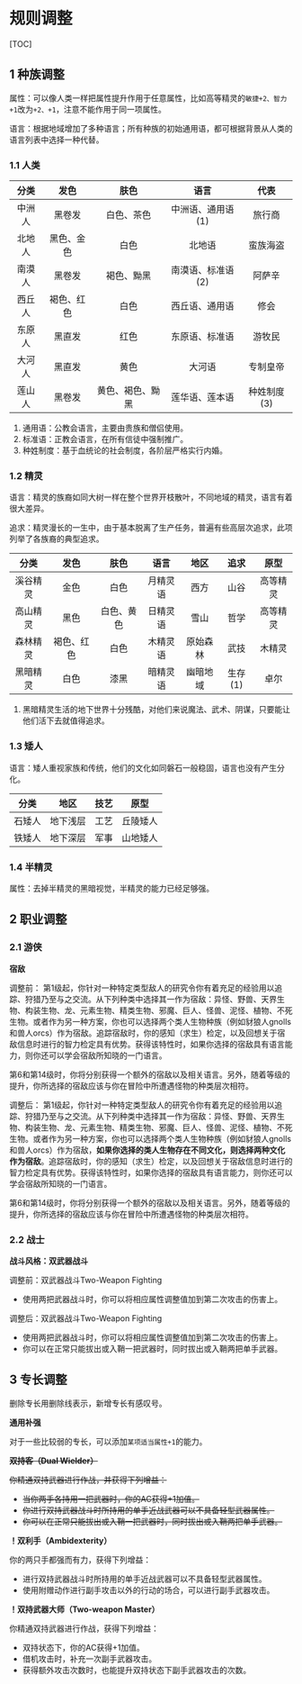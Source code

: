 # 规则调整
[TOC]

## 1 种族调整
属性：可以像人类一样把属性提升作用于任意属性，比如高等精灵的`敏捷+2、智力+1`改为`+2、+1`，注意不能作用于同一项属性。

语言：根据地域增加了多种语言；所有种族的初始通用语，都可根据背景从人类的语言列表中选择一种代替。

### 1.1 人类

|分类|发色|肤色|语言|代表|
|:-:|:-:|:-:|:-:|:-:|
|中洲人|黑卷发|白色、茶色|中洲语、通用语(1)|旅行商|
|北地人|黑色、金色|白色|北地语|蛮族海盗|
|南漠人|黑卷发|褐色、黝黑|南漠语、标准语(2)|阿萨辛|
|西丘人|褐色、红色|白色|西丘语、通用语|修会|
|东原人|黑直发|红色|东原语、标准语|游牧民|
|大河人|黑直发|黄色|大河语|专制皇帝|
|莲山人|黑卷发|黄色、褐色、黝黑|莲华语、莲本语|种姓制度(3)|

1. 通用语：公教会语言，主要由贵族和僧侣使用。
2. 标准语：正教会语言，在所有信徒中强制推广。
3. 种姓制度：基于血统论的社会制度，各阶层严格实行内婚。

### 1.2 精灵

语言：精灵的族裔如同大树一样在整个世界开枝散叶，不同地域的精灵，语言有着很大差异。

追求：精灵漫长的一生中，由于基本脱离了生产任务，普遍有些高层次追求，此项列举了各族裔的典型追求。

|分类|发色|肤色|语言|地区|追求|原型|
|:-:|:-:|:-:|:-:|:-:|:-:|:-:|
|溪谷精灵|金色|白色|月精灵语|西方|山谷|高等精灵|
|高山精灵|黑色|白色、黄色|日精灵语|雪山|哲学|高等精灵|
|森林精灵|褐色、红色|白色|木精灵语|原始森林|武技|木精灵|
|黑暗精灵|白色|漆黑|暗精灵语|幽暗地域|生存(1)|卓尔|

1. 黑暗精灵生活的地下世界十分残酷，对他们来说魔法、武术、阴谋，只要能让他们活下去就值得追求。

### 1.3 矮人

语言：矮人重视家族和传统，他们的文化如同磐石一般稳固，语言也没有产生分化。

|分类|地区|技艺|原型|
|:-:|:-:|:-:|:-:|
|石矮人|地下浅层|工艺|丘陵矮人|
|铁矮人|地下深层|军事|山地矮人|

### 1.4 半精灵

属性：去掉半精灵的黑暗视觉，半精灵的能力已经足够强。

## 2 职业调整

### 2.1 游侠

**宿敌**

调整前：
第1级起，你针对一种特定类型敌人的研究令你有着充足的经验用以追踪、狩猎乃至与之交流。从下列种类中选择其一作为宿敌：异怪、野兽、天界生物、构装生物、龙、元素生物、精类生物、邪魔、巨人、怪兽、泥怪、植物、不死生物。或者作为另一种方案，你也可以选择两个类人生物种族（例如豺狼人gnolls和兽人orcs）作为宿敌。追踪宿敌时，你的感知（求生）检定，以及回想关于宿敌信息时进行的智力检定具有优势。获得该特性时，如果你选择的宿敌具有语言能力，则你还可以学会宿敌所知晓的一门语言。

第6和第14级时，你将分别获得一个额外的宿敌以及相关语言。另外，随着等级的提升，你所选择的宿敌应该与你在冒险中所遭遇怪物的种类层次相符。


调整后：
第1级起，你针对一种特定类型敌人的研究令你有着充足的经验用以追踪、狩猎乃至与之交流。从下列种类中选择其一作为宿敌：异怪、野兽、天界生物、构装生物、龙、元素生物、精类生物、邪魔、巨人、怪兽、泥怪、植物、不死生物。或者作为另一种方案，你也可以选择两个类人生物种族（例如豺狼人gnolls和兽人orcs）作为宿敌，**如果你选择的类人生物存在不同文化，则选择两种文化作为宿敌**。追踪宿敌时，你的感知（求生）检定，以及回想关于宿敌信息时进行的智力检定具有优势。获得该特性时，如果你选择的宿敌具有语言能力，则你还可以学会宿敌所知晓的一门语言。

第6和第14级时，你将分别获得一个额外的宿敌以及相关语言。另外，随着等级的提升，你所选择的宿敌应该与你在冒险中所遭遇怪物的种类层次相符。

### 2.2 战士

**战斗风格：双武器战斗**

调整前：双武器战斗Two-Weapon Fighting
- 使用两把武器战斗时，你可以将相应属性调整值加到第二次攻击的伤害上。

调整后：双武器战斗Two-Weapon Fighting
- 使用两把武器战斗时，你可以将相应属性调整值加到第二次攻击的伤害上。
- 你可以在正常只能拔出或入鞘一把武器时，同时拔出或入鞘两把单手武器。

## 3 专长调整
删除专长用删除线表示，新增专长有感叹号。

**通用补强**

对于一些比较弱的专长，可以添加`某项适当属性+1`的能力。

~~**双持客（Dual Wielder）**~~

~~你精通双持武器进行作战，并获得下列增益：~~
- ~~当你两手各持用一把武器时，你的AC获得+1加值。~~
- ~~你进行双持武器战斗时所持用的单手近战武器可以不具备轻型武器属性。~~
- ~~你可以在正常只能拔出或入鞘一把武器时，同时拔出或入鞘两把单手武器。~~

**！双利手（Ambidexterity）**

你的两只手都强而有力，获得下列增益：
- 进行双持武器战斗时所持用的单手近战武器可以不具备轻型武器属性。
- 使用附赠动作进行副手攻击以外的行动的场合，可以进行副手武器攻击。

**！双持武器大师（Two-weapon Master）**

你精通双持武器进行作战，获得下列增益：
- 双持状态下，你的AC获得+1加值。
- 借机攻击时，补充一次副手武器攻击。
- 获得额外攻击次数时，也能提升双持状态下副手武器攻击的次数。
